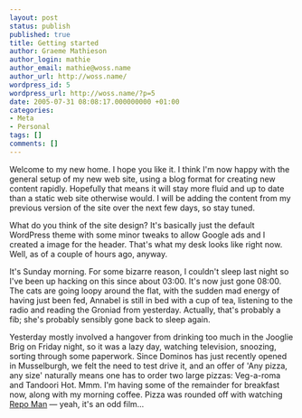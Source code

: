 ```yaml
---
layout: post
status: publish
published: true
title: Getting started
author: Graeme Mathieson
author_login: mathie
author_email: mathie@woss.name
author_url: http://woss.name/
wordpress_id: 5
wordpress_url: http://woss.name/?p=5
date: 2005-07-31 08:08:17.000000000 +01:00
categories:
- Meta
- Personal
tags: []
comments: []
---
```

Welcome to my new home.  I hope you like it.  I think I'm now happy with the general setup of my new web site, using a blog format for creating new content rapidly.  Hopefully that means it will stay more fluid and up to date than a static web site otherwise would.  I will be adding the content from my previous version of the site over the next few days, so stay tuned.

What do you think of the site design?  It's basically just the default WordPress theme with some minor tweaks to allow Google ads and I created a image for the header.  That's what my desk looks like right now.  Well, as of a couple of hours ago, anyway.

It's Sunday morning.  For some bizarre reason, I couldn't sleep last night so I've been up hacking on this since about 03:00.  It's now just gone 08:00.  The cats are going loopy around the flat, with the sudden mad energy of having just been fed, Annabel is still in bed with a cup of tea, listening to the radio and reading the Groniad from yesterday.  Actually, that's probably a fib; she's probably sensibly gone back to sleep again.

Yesterday mostly involved a hangover from drinking too much in the Jooglie Brig on Friday night, so it was a lazy day, watching television, snoozing, sorting through some paperwork.  Since Dominos has just recently opened in Musselburgh, we felt the need to test drive it, and an offer of 'Any pizza, any size' naturally means one has to order two large pizzas: Veg-a-roma and Tandoori Hot.  Mmm.   I'm having some of the remainder for breakfast now, along with my morning coffee.  Pizza was rounded off with watching <a href="http://www.amazon.co.uk/exec/obidos/ASIN/B00008WJ6C/mathieoftheen-21">Repo Man</a> &mdash; yeah, it's an odd film...
